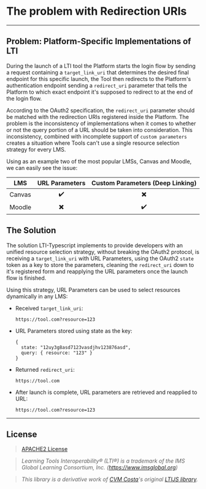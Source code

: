 # The problem with Redirection URIs

---

## Problem: Platform-Specific Implementations of LTI

During the launch of a LTI tool the Platform starts the login flow by sending a request containing a `target_link_uri` that determines the desired final endpoint for this specific launch, the Tool then redirects to the Platform's authentication endpoint sending a `redirect_uri` parameter that tells the Platform to which exact endpoint it's supposed to redirect to at the end of the login flow. 

According to the OAuth2 specification, the `redirect_uri` parameter should be matched with the redirection URIs registered inside the Platform. The problem is the inconsistency of implementations when it comes to whether or not the query portion of a URL should be taken into consideration. This inconsistency, combined with incomplete support of `custom parameters` creates a situation where Tools can't use a single resource selection strategy for every LMS.

Using as an example two of the most popular LMSs, Canvas and Moodle, we can easily see the issue: 

<table>
   <thead>
      <tr>
         <th>
            LMS
         </th>
         <th>
            URL Parameters
         </th>
         <th>
            Custom Parameters (Deep Linking)
         </th>
      </tr>
   </thead>
   <tbody>
   <tr>
      <td>
         Canvas
      </td>
      <td align="center">
         ✔️
      </td>
      <td align="center">
         ✖️
      </td>
   </tr>
   <tr>
      <td>
         Moodle
      </td>
      <td align="center">
         ✖️
      </td>
      <td align="center">
         ✔️
      </td>
   </tr>
   </tbody>
</table>

## The Solution

The solution LTI-Typescript implements to provide developers with an unified resource selection strategy, without breaking the OAuth2 protocol, is receiving a `target_link_uri` with URL Parameters, using the OAuth2 `state` token as a key to store the parameters, cleaning the `redirect_uri` down to it's registered form and reapplying the URL parameters once the launch flow is finished. 

Using this strategy, URL Parameters can be used to select resources dynamically in any LMS:

 - Received `target_link_uri`: 
 
    `https://tool.com?resource=123`
  
 - URL Parameters stored using state as the key: 
  
    ```
    { 
      state: "12uy3g8asd7123vasdjhv123876asd", 
      query: { resource: "123" } 
    }
    ```
 - Returned `redirect_uri`: 
    
    `https://tool.com`

 - After launch is complete, URL parameters are retrieved and reapplied to URL: 
 
    `https://tool.com?resource=123`

---

## License

> [APACHE2 License](../LICENSE)

> *Learning Tools Interoperability® (LTI®) is a trademark of the IMS Global Learning Consortium, Inc. (https://www.imsglobal.org)*

> *This library is a derivative work of [CVM Costa](https://github.com/Cvmcosta)'s original [LTIJS library](https://github.com/Cvmcosta/ltijs).* 
